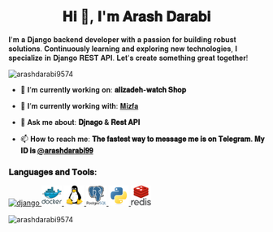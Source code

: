 <h1 align="center">𝐇𝐢 👋, 𝐈'𝐦 𝐀𝐫𝐚𝐬𝐡 𝐃𝐚𝐫𝐚𝐛𝐢</h1>
<p align="left">𝐈'𝐦 𝐚 𝐃𝐣𝐚𝐧𝐠𝐨 𝐛𝐚𝐜𝐤𝐞𝐧𝐝 𝐝𝐞𝐯𝐞𝐥𝐨𝐩𝐞𝐫 𝐰𝐢𝐭𝐡 𝐚 𝐩𝐚𝐬𝐬𝐢𝐨𝐧 𝐟𝐨𝐫 𝐛𝐮𝐢𝐥𝐝𝐢𝐧𝐠 𝐫𝐨𝐛𝐮𝐬𝐭 𝐬𝐨𝐥𝐮𝐭𝐢𝐨𝐧𝐬. 𝐂𝐨𝐧𝐭𝐢𝐧𝐮𝐨𝐮𝐬𝐥𝐲 𝐥𝐞𝐚𝐫𝐧𝐢𝐧𝐠 𝐚𝐧𝐝 𝐞𝐱𝐩𝐥𝐨𝐫𝐢𝐧𝐠 𝐧𝐞𝐰 𝐭𝐞𝐜𝐡𝐧𝐨𝐥𝐨𝐠𝐢𝐞𝐬, 𝐈 𝐬𝐩𝐞𝐜𝐢𝐚𝐥𝐢𝐳𝐞 𝐢𝐧 𝐃𝐣𝐚𝐧𝐠𝐨 𝐑𝐄𝐒𝐓 𝐀𝐏𝐈. 𝐋𝐞𝐭'𝐬 𝐜𝐫𝐞𝐚𝐭𝐞 𝐬𝐨𝐦𝐞𝐭𝐡𝐢𝐧𝐠 𝐠𝐫𝐞𝐚𝐭 𝐭𝐨𝐠𝐞𝐭𝐡𝐞𝐫!
</p>
<p align="left"> <img src="https://komarev.com/ghpvc/?username=arashdarabi9574&label=Profile%20views&color=0e75b6&style=flat" alt="arashdarabi9574" /> </p>

- 🔭 𝐈’𝐦 𝐜𝐮𝐫𝐫𝐞𝐧𝐭𝐥𝐲 𝐰𝐨𝐫𝐤𝐢𝐧𝐠 𝐨𝐧: **𝐚𝐥𝐢𝐳𝐚𝐝𝐞𝐡-𝐰𝐚𝐭𝐜𝐡 𝐒𝐡𝐨𝐩**

- 🤝 𝐈’𝐦 𝐜𝐮𝐫𝐫𝐞𝐧𝐭𝐥𝐲 𝐰𝐨𝐫𝐤𝐢𝐧𝐠 𝐰𝐢𝐭𝐡: [𝐌𝐢𝐳𝐟𝐚](https://mizfa.com/website-portfolio)

- 💬 𝐀𝐬𝐤 𝐦𝐞 𝐚𝐛𝐨𝐮𝐭: **𝐃𝐣𝐧𝐚𝐠𝐨 & 𝐑𝐞𝐬𝐭 𝐀𝐏𝐈**

- 📫 𝐇𝐨𝐰 𝐭𝐨 𝐫𝐞𝐚𝐜𝐡 𝐦𝐞: **𝐓𝐡𝐞 𝐟𝐚𝐬𝐭𝐞𝐬𝐭 𝐰𝐚𝐲 𝐭𝐨 𝐦𝐞𝐬𝐬𝐚𝐠𝐞 𝐦𝐞 𝐢𝐬 𝐨𝐧 𝐓𝐞𝐥𝐞𝐠𝐫𝐚𝐦. 𝐌𝐲 𝐈𝐃 𝐢𝐬 [@𝐚𝐫𝐚𝐬𝐡𝐝𝐚𝐫𝐚𝐛𝐢𝟗𝟗](https://t.me/arashdarabi99)**

<p align="left">
</p>

<h3 align="left">𝐋𝐚𝐧𝐠𝐮𝐚𝐠𝐞𝐬 𝐚𝐧𝐝 𝐓𝐨𝐨𝐥𝐬: </h3>
<p align="left"> <a href="https://www.djangoproject.com/" target="_blank" rel="noreferrer"> <img src="https://cdn.worldvectorlogo.com/logos/django.svg" alt="django" width="40" height="40"/> </a> 
<a href="https://www.docker.com/" target="_blank" rel="noreferrer"> <img src="https://raw.githubusercontent.com/devicons/devicon/master/icons/docker/docker-original-wordmark.svg" alt="docker" width="40" height="40"/> </a> <a href="https://www.linux.org/" target="_blank" rel="noreferrer"> <img src="https://raw.githubusercontent.com/devicons/devicon/master/icons/linux/linux-original.svg" alt="linux" width="40" height="40"/> </a> <a href="https://www.postgresql.org" target="_blank" rel="noreferrer"> <img src="https://raw.githubusercontent.com/devicons/devicon/master/icons/postgresql/postgresql-original-wordmark.svg" alt="postgresql" width="40" height="40"/> </a> <a href="https://www.python.org" target="_blank" rel="noreferrer"> <img src="https://raw.githubusercontent.com/devicons/devicon/master/icons/python/python-original.svg" alt="python" width="40" height="40"/> </a> <a href="https://redis.io" target="_blank" rel="noreferrer"> <img src="https://raw.githubusercontent.com/devicons/devicon/master/icons/redis/redis-original-wordmark.svg" alt="redis" width="40" height="40"/> </a> </p>




 <p><img align="center" src="https://github-readme-streak-stats.herokuapp.com/?user=arashdarabi9574&" alt="arashdarabi9574" /></p>
